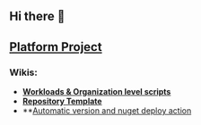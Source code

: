 ## Hi there 👋

<!--

**Here are some ideas to get you started:**

🙋‍♀️ A short introduction - what is your organization all about?
🌈 Contribution guidelines - how can the community get involved?
👩‍💻 Useful resources - where can the community find your docs? Is there anything else the community should know?
🍿 Fun facts - what does your team eat for breakfast?
🧙 Remember, you can do mighty things with the power of [Markdown](https://docs.github.com/github/writing-on-github/getting-started-with-writing-and-formatting-on-github/basic-writing-and-formatting-syntax)
-->
## [Platform Project](https://github.com/orgs/IkommAS/projects/4/views/5)

### Wikis:
* **[Workloads & Organization level scripts](https://github.com/IkommAS/workflows/wiki)**
* **[Repository Template](https://github.com/IkommAS/workflows/wiki/Template-Repositories)**
* **[Automatic version and nuget deploy action](https://github.com/IkommAS/workflows/wiki/Nuget-Deploy-Action)
